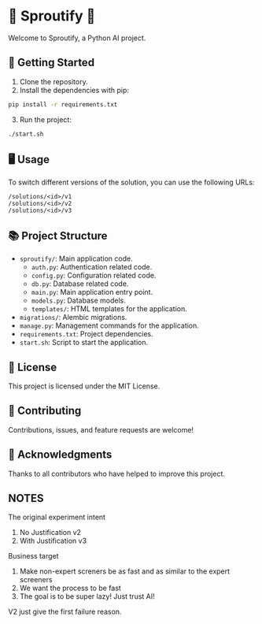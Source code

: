 # 🌱 Sproutify 🌱

Welcome to Sproutify, a Python AI project.

## 🚀 Getting Started

1. Clone the repository.
2. Install the dependencies with pip:

```sh
pip install -r requirements.txt
```

3. Run the project:

```sh
./start.sh
```

## 🖥️ Usage

To switch different versions of the solution, you can use the following URLs:
```
/solutions/<id>/v1
/solutions/<id>/v2
/solutions/<id>/v3
```

## 📚 Project Structure

- `sproutify/`: Main application code.
  - `auth.py`: Authentication related code.
  - `config.py`: Configuration related code.
  - `db.py`: Database related code.
  - `main.py`: Main application entry point.
  - `models.py`: Database models.
  - `templates/`: HTML templates for the application.
- `migrations/`: Alembic migrations.
- `manage.py`: Management commands for the application.
- `requirements.txt`: Project dependencies.
- `start.sh`: Script to start the application.

## 📝 License

This project is licensed under the MIT License.

## 🤝 Contributing

Contributions, issues, and feature requests are welcome!

## 🙏 Acknowledgments

Thanks to all contributors who have helped to improve this project.



## NOTES

The original experiment intent
1. No Justification v2
2. With Justification v3

Business target
1. Make non-expert screners be as fast and as similar to the expert screeners
2. We want the process to be fast
3. The goal is to be super lazy! Just trust AI!

V2 just give the first failure reason.